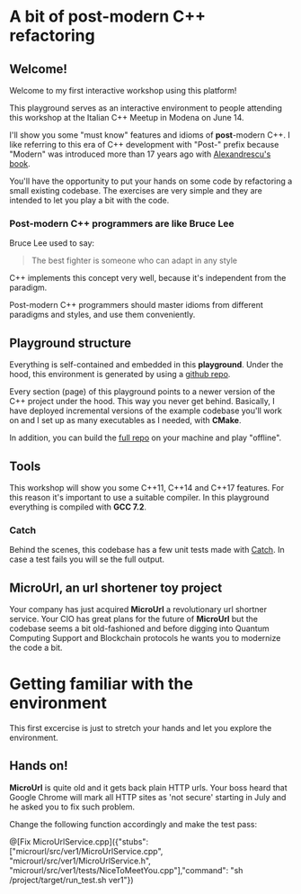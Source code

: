 # A bit of post-modern C++ refactoring

## Welcome!

Welcome to my first interactive workshop using this platform!

This playground serves as an interactive environment to people attending this workshop at the Italian C++ Meetup in Modena on June 14.

I'll show you some "must know" features and idioms of **post**-modern C++. I like referring to this era of C++ development with "Post-" prefix because "Modern" was introduced more than 17 years ago with [Alexandrescu's book](https://en.wikipedia.org/wiki/Modern_C%2B%2B_Design).

You'll have the opportunity to put your hands on some code by refactoring a small existing codebase. The exercises are very simple and they are intended to let you play a bit with the code.

### Post-modern C++ programmers are like Bruce Lee

Bruce Lee used to say:

> The best fighter is someone who can adapt in any style

C++ implements this concept very well, because it's independent from the paradigm.

Post-modern C++ programmers should master idioms from different paradigms and styles, and use them conveniently. 

## Playground structure

Everything is self-contained and embedded in this **playground**. Under the hood, this environment is generated by using a [github repo](https://github.com/ilpropheta).

Every section (page) of this playground points to a newer version of the C++ project under the hood. This way you never get behind. 
Basically, I have deployed incremental versions of the example codebase you'll work on and I set up as many executables as I needed, with **CMake**.

In addition, you can build the [full repo](https://github.com/ilpropheta) on your machine and play "offline".

## Tools

This workshop will show you some C++11, C++14 and C++17 features. For this reason it's important to use a suitable compiler. In this playground everything is compiled with **GCC 7.2**.

### Catch

Behind the scenes, this codebase has a few unit tests made with [Catch](https://github.com/catchorg/Catch2). In case a test fails you will se the full output.

## MicroUrl, an url shortener toy project

Your company has just acquired **MicroUrl** a revolutionary url shortner service. Your CIO has great plans for the future of **MicroUrl** but the codebase seems a bit old-fashioned and before digging into Quantum Computing Support and Blockchain protocols he wants you to modernize the code a bit.

# Getting familiar with the environment

This first excercise is just to stretch your hands and let you explore the environment.

## Hands on!

**MicroUrl** is quite old and it gets back plain HTTP urls. Your boss heard that Google Chrome will mark all HTTP sites as 'not secure' starting in July and he asked you to fix such problem.

Change the following function accordingly and make the test pass:

@[Fix MicroUrlService.cpp]({"stubs": ["microurl/src/ver1/MicroUrlService.cpp", "microurl/src/ver1/MicroUrlService.h", "microurl/src/ver1/tests/NiceToMeetYou.cpp"],"command": "sh /project/target/run_test.sh ver1"})